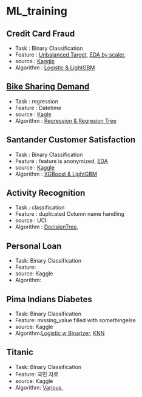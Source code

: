 # ML_training

## Credit Card Fraud
* Task : Binary Classification
* Feature : [Unbalanced Target](), [EDA by scaler](https://github.com/SeWonKwon/ML_training/blob/main/Kaggle/CreditCardFraud/03_df%20depend%20on%20scaler.ipynb), 
* source : [Kaggle](https://www.kaggle.com/mlg-ulb/creditcardfraud)
* Algorithm : [Logistic & LightGBM](https://github.com/SeWonKwon/ML_training/blob/main/Kaggle/CreditCardFraud/02_preprocessing%20eda%20modeling%20by%20%EA%B3%B5%EB%A3%A1.ipynb)


## [Bike Sharing Demand](https://github.com/SeWonKwon/ML_training/tree/main/Kaggle/Bike%20Sharing%20Demand)
* Task : regression
* Feature : Datetime
* source : [Kagle](https://www.kaggle.com/c/bike-sharing-demand)
* Algorithm : [Regression & Regresion Tree](https://github.com/SeWonKwon/Machine_Learning/blob/main/Machine_Learning/D01_Regression.ipynb)


## Santander Customer Satisfaction

* Task : Binary Classification
* Feature : feature is anonymized, [EDA](https://github.com/SeWonKwon/ML_training/blob/main/Kaggle/Santander%20Customer%20Satisfaction/02_EDA.ipynb)
* source : [Kaggle](https://github.com/SeWonKwon/ML_training/blob/main/Kaggle/Santander%20Customer%20Satisfaction/01_data%20information.ipynb)
* Algorithm : [XGBoost & LightGBM](https://github.com/SeWonKwon/ML_training/blob/main/Kaggle/Santander%20Customer%20Satisfaction/03_Model%20XGB%20LIghtGBM.ipynb)

## Activity Recognition

* Task : classification
* Feature : duplicated Column name handling
* source : UCI 
* Algorithm : [DecisionTree](https://github.com/SeWonKwon/ML_training/blob/main/Kaggle/Activity%20Recognition/02_%20Model%20from%20UCI%20by%20%EA%B3%B5%EB%A3%A1.ipynb), 

## Personal Loan

* Task: Binary Classification
* Feature: 
* source: Kaggle
* Algorithm:

## Pima Indians Diabetes

* Task: Binary Classification
* Feature: missing_value filled with somethingelse
* source: Kaggle
* Algorithm:[Logistic w Binarizer](https://github.com/SeWonKwon/ML_training/blob/main/Kaggle/Pima%20Indians%20Diabetes/02_Pima%20Indian%20diabetes%20by%20%EA%B3%B5%EB%A3%A1.ipynb), [KNN](https://github.com/SeWonKwon/ML_training/blob/main/Kaggle/Pima%20Indians%20Diabetes/03_Pima%20Indian%20Diabates_%20KNN.ipynb)

## Titanic

* Task: Binary Classification
* Feature: 국민 자료 
* source: Kaggle
* Algorithm: [Various](https://github.com/SeWonKwon/ML_training/blob/main/Kaggle/Titanic/01_Titanic%20Dataset%20information.ipynb),
